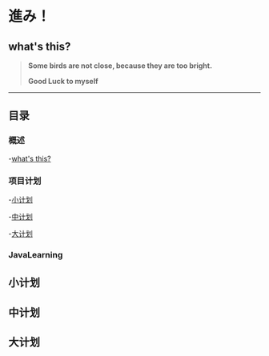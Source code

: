 # 進み！
## what's this?
> **Some birds are not close, because they are too bright.**
> 
> **Good Luck to myself**

---

## 目录

### 概述

-[what's this?](#what'sthis?)

### 项目计划

-[小计划](#小计划)

-[中计划](#中计划)

-[大计划](#大计划)


### JavaLearning





## 小计划

## 中计划

## 大计划



